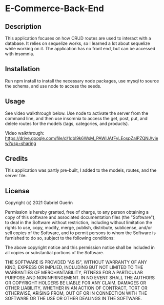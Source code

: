 # E-Commerce-Back-End

## Description
This application focuses on how CRUD routes are used to interact with a database. It relies on sequelize works, so I learned a lot about sequelize while working on it. The application has no front end, but can be accessed with insomnia.  

## Installation
Run npm install to install the necessary node packages, use mysql to source the schema, and use node to access the seeds.

## Usage
See video walkthrough below. Use node to activate the server from the command line, and then use insomnia to access the get, post, put, and delete routes for the models (tags, categories, and products).

Video walkthrough: https://drive.google.com/file/d/1dbl9k6WsM_PAWIJAfFyLEospZalPZQNJ/view?usp=sharing

## Credits
This application was partly pre-built, I added to the models, routes, and the server file.

## License
Copyright (c) 2021 Gabriel Guerin

Permission is hereby granted, free of charge, to any person obtaining a copy of this software and associated documentation files (the "Software"), to deal in the Software without restriction, including without limitation the rights to use, copy, modify, merge, publish, distribute, sublicense, and/or sell copies of the Software, and to permit persons to whom the Software is furnished to do so, subject to the following conditions:

The above copyright notice and this permission notice shall be included in all copies or substantial portions of the Software.

THE SOFTWARE IS PROVIDED "AS IS", WITHOUT WARRANTY OF ANY KIND, EXPRESS OR IMPLIED, INCLUDING BUT NOT LIMITED TO THE WARRANTIES OF MERCHANTABILITY, FITNESS FOR A PARTICULAR PURPOSE AND NONINFRINGEMENT. IN NO EVENT SHALL THE AUTHORS OR COPYRIGHT HOLDERS BE LIABLE FOR ANY CLAIM, DAMAGES OR OTHER LIABILITY, WHETHER IN AN ACTION OF CONTRACT, TORT OR OTHERWISE, ARISING FROM, OUT OF OR IN CONNECTION WITH THE SOFTWARE OR THE USE OR OTHER DEALINGS IN THE SOFTWARE.
